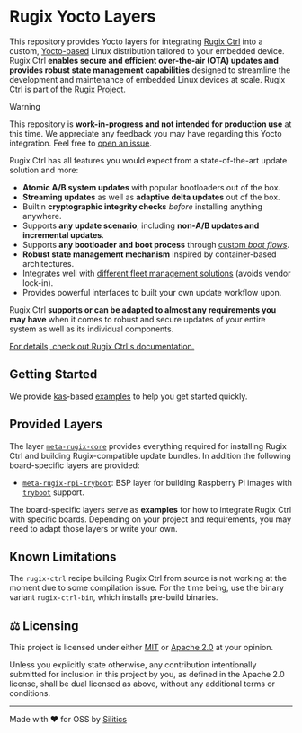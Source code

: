 # Rugix Yocto Layers

This repository provides Yocto layers for integrating [Rugix Ctrl](https://rugix.org/docs/ctrl) into a custom, [Yocto-based](https://www.yoctoproject.org) Linux distribution tailored to your embedded device.
Rugix Ctrl **enables secure and efficient over-the-air (OTA) updates and provides robust state management capabilities** designed to streamline the development and maintenance of embedded Linux devices at scale.
Rugix Ctrl is part of the [Rugix Project](https://rugix.org).

> [!WARNING]
> This repository is **work-in-progress and not intended for production use** at this time.
> We appreciate any feedback you may have regarding this Yocto integration.
> Feel free to [open an issue](https://github.com/silitics/meta-rugix/issues/new/choose).

Rugix Ctrl has all features you would expect from a state-of-the-art update solution and more:

- **Atomic A/B system updates** with popular bootloaders out of the box.
- **Streaming updates** as well as **adaptive delta updates** out of the box.
- Builtin **cryptographic integrity checks** _before_ installing anything anywhere.
- Supports **any update scenario**, including **non-A/B updates and incremental updates**.
- Supports **any bootloader and boot process** through [custom _boot flows_](https://rugix.org/docs/ctrl/advanced/boot-flows).
- **Robust state management mechanism** inspired by container-based architectures.
- Integrates well with [different fleet management solutions](https://rugix.org/docs/ctrl/advanced/fleet-management) (avoids vendor lock-in).
- Provides powerful interfaces to built your own update workflow upon.

Rugix Ctrl **supports or can be adapted to almost any requirements you may have** when it comes to robust and secure updates of your entire system as well as its individual components.

[For details, check out Rugix Ctrl's documentation.](https://rugix.org/docs/ctrl)

## Getting Started

We provide [kas](https://github.com/siemens/kas)-based [examples](./examples/) to help you get started quickly.

## Provided Layers

The layer [`meta-rugix-core`](./meta-rugix-core/) provides everything required for installing Rugix Ctrl and building Rugix-compatible update bundles.
In addition the following board-specific layers are provided:

- [`meta-rugix-rpi-tryboot`](./meta-rugix-rpi-tryboot/): BSP layer for building Raspberry Pi images with [`tryboot`](https://www.raspberrypi.com/documentation/computers/raspberry-pi.html#fail-safe-os-updates-tryboot) support.

The board-specific layers serve as **examples** for how to integrate Rugix Ctrl with specific boards.
Depending on your project and requirements, you may need to adapt those layers or write your own.

## Known Limitations

The `rugix-ctrl` recipe building Rugix Ctrl from source is not working at the moment due to some compilation issue.
For the time being, use the binary variant `rugix-ctrl-bin`, which installs pre-build binaries.

## ⚖️ Licensing

This project is licensed under either [MIT](https://github.com/silitics/rugix/blob/main/LICENSE-MIT) or [Apache 2.0](https://github.com/silitics/rugix/blob/main/LICENSE-APACHE) at your opinion.

Unless you explicitly state otherwise, any contribution intentionally submitted for inclusion in this project by you, as defined in the Apache 2.0 license, shall be dual licensed as above, without any additional terms or conditions.

---

Made with ❤️ for OSS by [Silitics](https://www.silitics.com)